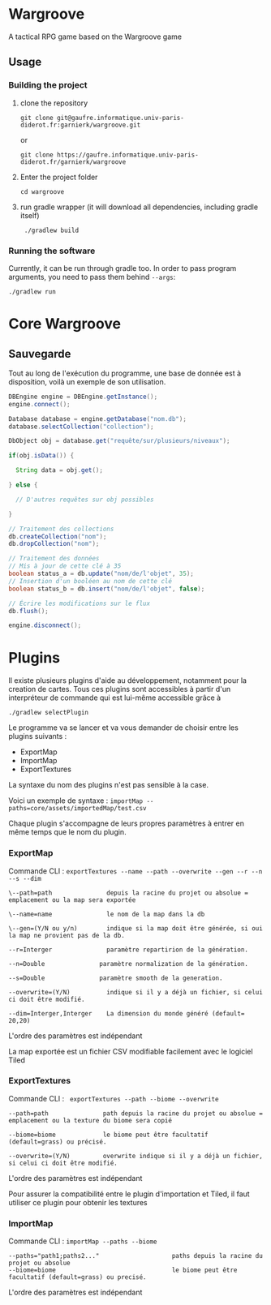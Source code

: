 # Wargroove

A tactical RPG game based on the Wargroove game

## Usage

### Building the project

1. clone the repository
    ```
    git clone git@gaufre.informatique.univ-paris-diderot.fr:garnierk/wargroove.git
    ```
   or
    ```
    git clone https://gaufre.informatique.univ-paris-diderot.fr/garnierk/wargroove
    ```
2. Enter the project folder
    ```
    cd wargroove
    ```
3. run gradle wrapper (it will download all dependencies, including gradle itself)
   ```
    ./gradlew build
    ```

### Running the software

Currently, it can be run through gradle too. In order to pass program arguments, you need to pass them behind `--args`:


```
./gradlew run 
```

# Core Wargroove

## Sauvegarde
Tout au long de l'exécution du programme, une base de donnée est à disposition, voilà
un exemple de son utilisation.

```java
DBEngine engine = DBEngine.getInstance();
engine.connect();

Database database = engine.getDatabase("nom.db");
database.selectCollection("collection");

DbObject obj = database.get("requête/sur/plusieurs/niveaux");

if(obj.isData()) {

  String data = obj.get();

} else {

  // D'autres requêtes sur obj possibles

}

// Traitement des collections
db.createCollection("nom");
db.dropCollection("nom");

// Traitement des données
// Mis à jour de cette clé à 35
boolean status_a = db.update("nom/de/l'objet", 35);
// Insertion d'un booléen au nom de cette clé
boolean status_b = db.insert("nom/de/l'objet", false);

// Écrire les modifications sur le flux
db.flush();

engine.disconnect();

```

# Plugins

Il existe plusieurs plugins d'aide au développement, notamment pour la creation de cartes.
Tous ces plugins sont accessibles à partir d'un interpréteur de commande qui est lui-même accessible grâce à

``./gradlew selectPlugin``

Le programme va se lancer et va vous demander de choisir entre les plugins suivants :

* ExportMap
* ImportMap
* ExportTextures

La syntaxe du nom des plugins n'est pas sensible à la case.

Voici un exemple de syntaxe :
``importMap --paths=core/assets/importedMap/test.csv``

Chaque plugin s'accompagne de leurs propres paramètres à entrer en même temps que le nom du plugin.

### ExportMap

Commande CLI : `exportTextures --name --path --overwrite --gen --r --n --s --dim`

```
\--path=path               depuis la racine du projet ou absolue = emplacement ou la map sera exportée

\--name=name               le nom de la map dans la db

\--gen=(Y/N ou y/n)        indique si la map doit être générée, si oui la map ne provient pas de la db.

--r=Interger               paramètre repartirion de la génération.

--n=Double               paramètre normalization de la génération.

--s=Double               paramètre smooth de la generation.

--overwrite=(Y/N)          indique si il y a déjà un fichier, si celui ci doit être modifié.

--dim=Interger,Interger    La dimension du monde généré (default= 20,20)
```

L'ordre des paramètres est indépendant

La map exportée est un fichier CSV modifiable facilement avec le logiciel Tiled

### ExportTextures

Commande CLI : ` exportTextures --path --biome --overwrite`

```
--path=path               path depuis la racine du projet ou absolue = emplacement ou la texture du biome sera copié

--biome=biome             le biome peut être facultatif (default=grass) ou précisé.

--overwrite=(Y/N)         overwrite indique si il y a déjà un fichier, si celui ci doit être modifié.
```
L'ordre des paramètres est indépendant

Pour assurer la compatibilité entre le plugin d'importation et Tiled, il faut utiliser ce plugin pour obtenir les textures

### ImportMap

Commande CLI : `importMap --paths --biome`

```
--paths="path1;paths2..."                    paths depuis la racine du projet ou absolue
--biome=biome                                le biome peut être facultatif (default=grass) ou precisé.
```
L'ordre des paramètres est indépendant